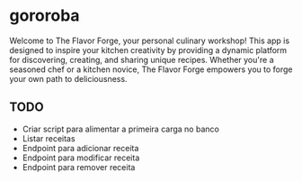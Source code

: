 # gororoba

Welcome to The Flavor Forge, your personal culinary workshop! 
This app is designed to inspire your kitchen creativity by providing a dynamic platform for discovering, creating, and sharing unique recipes. 
Whether you're a seasoned chef or a kitchen novice, The Flavor Forge empowers you to forge your own path to deliciousness.

## TODO

- Criar script para alimentar a primeira carga no banco
- Listar receitas
- Endpoint para adicionar receita
- Endpoint para modificar receita
- Endpoint para remover receita

